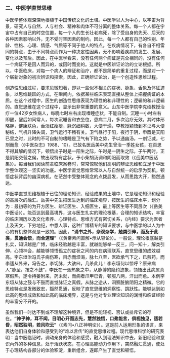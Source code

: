 ### 二、中医学直觉思维

中医学整体观深深地根植于中国传统文化的土壤。中医学以人为中心，以宇宙为背景，研究人与自然、人与社会、精神和肉体不可分离的整体关系。每一个人都在宇宙中占有自己的时空位置，每一个人的生长壮老病死，除了受自身的先天、后天的各种因素影响以外，无不受时空因素的制约。因此，每一个人都有自己的性别、年龄、性格、心理、情感、气质等不同于他人的特点。在疾病情况下，有各自不相雷同的特点，由于不同特点而作为一种决定性因素，无不影响着疾病的发生、发展、变化以及预后。因此，在中医学看来，没有任何两个病证是完全相同的，没有任何一个病证不是因人而异的，或因时而变的。这就是中医辨证论治的立论根据。所以，中医临床，对每一个病人的辨证和治疗，都不是简单的重复过程，而是对一个个崭新对象的初次辨识和探索，因此，正确辨证论治，是一个创造性思维过程。

创造性思维过程，要求见微知著，即以一些似不相关的症状、脉象、舌象及体征迹象，以思维跳跃的方式，在瞬间内，依据某些临床表现直接从整体上把握病证的本质。在这个过程中，医生的创造性思维表现为理性的和非理性的；逻辑的和非逻辑的。直觉思维在这个过程中，显示出非常重要的意义。山东中医学院李克绍教授治疗一位42岁女性病人，每晚七时左右出现嗜睡症状，不能自制。沉睡一小吋左右即醒，醒后如同常人，每次沉睡皆和衣坐位，患病二月，多次治疗无效。其时体形略胖，健康肤色，舌淡红瘦瘪，脉沉细稍数，大便干燥，李教授颖悟到本证与大便秘结，气机升降失调，卫气运行不畅有关。卫气昼行于阳，夜行于阴，申酉是天阳已里之时，此时的不可自制的嗜睡是卫气有下陷之势，予以通幽汤，一剂证减，七剂而愈（《中医杂志》1988、10）。已故名医岳美中先生曾治一季姓女孩，在百思不得其解的情况下，顿悟出子时是一阳生之际，午时是一阴生之际，子午两时，正是阴阳交替之候，故出现特有症状，予小柴胡汤调和阴阳而取效（《岳美中医话集》）。每当我们阅读前辈临床案卷时，常常惊叹他们高明的辨证思维和立足于中医学整体观这一坚实的功底。中医学直觉思维常常以人与自然统一的启示为契机，顿悟症状背后的幽深病机，在茫然中受整体观念的点拨启发，从而思路大开，豁然通达。

中医学直觉思维根植于已往的理论知识、经验成果的土壤中，它是理论知识和经验的高层次的融汇。岳美中先生把医生达到的临床境界，按医生的临床水平，划分为：最初等的为开方医生、辨证医生、入细医生，最上等医生等不同层次（《岳美中医话》）。能否达到最高境界，这与医生扎实的理论根基，合理的知识结构，丰富的临床阅历以及文化素养、心理特点、思维方式有密切关系，《内经》要求为医者上及天文，下穷地纪，中悉人事，这种广博精专的知识要求，与中医学的以人为中心的有机整体观是一致的。因此，**“诵书之外，杂观杂学，触类引伸，而及于此类，贯通会悟，而合道理”**（《黄帝素问直解•示从容论》）。一般说，理论根底越是扎实，知识越是广博，临床经验越是丰富，就越能够举一反三，问一知十，解类引伸，心领神会，越能够领悟孤立的症状之间的内在病理联系，直觉思维的成效越高。李东垣治冯氏子病伤寒，目赤而烦渴，脉七八至，医欲承气下之，已煎药，而李适从外来，冯告之，李切脉，大骇曰，几杀此儿！李东垣何以惊呼？原来病人"脉至，按之不鼓”，李氏在一派热象之中，从脉博的隐约迹象，领悟出此病属真寒假热，遂令持姜附来，药未就，而病者爪甲已青，顿服八两，汗出而愈。本例李东垣从脉之鼓与不鼓而直觉脉证之真假。从脉之逆从，洞察脏腑阴阳之精微。它的思维特点是发微致宏，豁然贯通，反映了直觉思维的洞察性、跳跃性。能够达到如此高的思维成效和如此高的临床境界，这是与他对专业理论知识的渊博和临证经验的丰富分不开的。

虽然我们一时达不到或不理解这种境界，但是不能轻视、否认或排斥它的存在。**“神乎神，耳不闻，目明心开而志先，慧然独悟，口弗能言，俱视独见，适若昏，昭然独明，若风吹云”**（《素问•八正神明论》）。这是前人运用形象的语言，来表达他们自身体验和感受到的“难以言传”的直觉思维过程。现代思维科学的研究表明：当中医临证时，调动亲身的体验和感受，融入到理法知识中去，新旧经验和意识內外的多种信息，处于活跃状态，在心理高能动力作用下，突然融汇贯通，使处于心理结构各部分的体验积淀，重新组合，遂即产生了直觉和顿悟。
